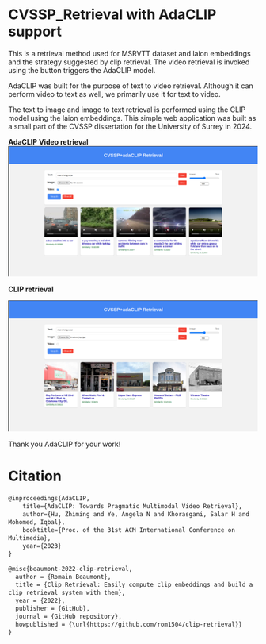 # CVSSP_Retrieval with AdaCLIP support

This is a retrieval method used for MSRVTT dataset and laion embeddings and the strategy suggested by clip retrieval. The video retrieval is invoked using the button triggers the AdaCLIP model.

AdaCLIP was built for the purpose of text to video retrieval. Although it can perform video to text as well, we primarily use it for text to video.

The text to image and image to text retrieval is performed using the CLIP model using the laion embeddings.
This simple web application was built as a small part of the CVSSP dissertation for the University of Surrey in 2024.

**AdaCLIP Video retrieval**
![Features Image](frontend.png)

**CLIP retrieval**

![Features Image](frontend_image.png)

Thank you AdaCLIP for your work!

# Citation
```
@inproceedings{AdaCLIP,
    title={AdaCLIP: Towards Pragmatic Multimodal Video Retrieval},
    author={Hu, Zhiming and Ye, Angela N and Khorasgani, Salar H and Mohomed, Iqbal},
    booktitle={Proc. of the 31st ACM International Conference on Multimedia},
    year={2023}
}
```
```
@misc{beaumont-2022-clip-retrieval,
  author = {Romain Beaumont},
  title = {Clip Retrieval: Easily compute clip embeddings and build a clip retrieval system with them},
  year = {2022},
  publisher = {GitHub},
  journal = {GitHub repository},
  howpublished = {\url{https://github.com/rom1504/clip-retrieval}}
}
```